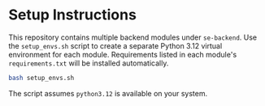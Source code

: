 # Setup Instructions

This repository contains multiple backend modules under `se-backend`.
Use the `setup_envs.sh` script to create a separate Python 3.12
virtual environment for each module. Requirements listed in each
module's `requirements.txt` will be installed automatically.

```bash
bash setup_envs.sh
```

The script assumes `python3.12` is available on your system.
